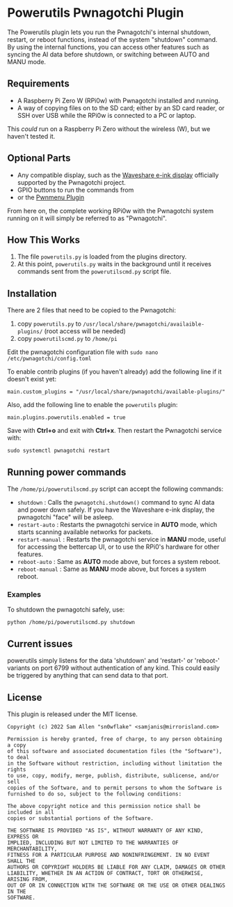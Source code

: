 # Powerutils Pwnagotchi Plugin

The Powerutils plugin lets you run the Pwnagotchi's internal shutdown, restart, or reboot functions, instead of the system "shutdown" command. By using the internal functions, you can access other features such as syncing the AI data before shutdown, or switching between AUTO and MANU mode.

## Requirements

- A Raspberry Pi Zero W (RPi0w) with Pwnagotchi installed and running.
- A way of copying files on to the SD card; either by an SD card reader, or SSH over USB while the RPi0w is connected to a PC or laptop.

This *could* run on a Raspberry Pi Zero without the wireless (W), but we haven't tested it.

## Optional Parts

- Any compatible display, such as the [Waveshare e-ink display](https://www.waveshare.com/wiki/2.13inch_e-Paper_HAT) officially supported by the Pwnagotchi project.
- GPIO buttons to run the commands from
- or the [Pwnmenu Plugin](https://gitlab.com/sn0wflake/pwnagotchi-pwnmenu-plugin)

From here on, the complete working RPi0w with the Pwnagotchi system running on it will simply be referred to as "Pwnagotchi".

## How This Works

1. The file `powerutils.py` is loaded from the plugins directory.
3. At this point, `powerutils.py` waits in the background until it receives commands sent from the `powerutilscmd.py` script file.

## Installation

There are 2 files that need to be copied to the Pwnagotchi:

1. copy `powerutils.py` to `/usr/local/share/pwnagotchi/availaible-plugins/` (root access will be needed)
2. copy `powerutilscmd.py` to `/home/pi`

Edit the pwnagotchi configuration file with `sudo nano /etc/pwnagotchi/config.toml`

To enable contrib plugins (if you haven't already) add the following line if it doesn't exist yet:

```
main.custom_plugins = "/usr/local/share/pwnagotchi/available-plugins/"
```

Also, add the following line to enable the `powerutils` plugin:

```
main.plugins.powerutils.enabled = true
```

Save with **Ctrl+o** and exit with **Ctrl+x**. Then restart the Pwnagotchi service with:

```
sudo systemctl pwnagotchi restart
```

## Running power commands

The `/home/pi/powerutilscmd.py` script can accept the following commands:

- `shutdown` : Calls the `pwnagotchi.shutdown()` command to sync AI data and power down safely. If you have the Waveshare e-ink display, the pwnagotchi "face" will be asleep.
- `restart-auto` : Restarts the pwnagotchi service in **AUTO** mode, which starts scanning available networks for packets.
- `restart-manual` : Restarts the pwnagotchi service in **MANU** mode, useful for accessing the bettercap UI, or to use the RPi0's hardware for other features.
- `reboot-auto` : Same as **AUTO** mode above, but forces a system reboot.
- `reboot-manual` : Same as **MANU** mode above, but forces a system reboot.

### Examples

To shutdown the pwnagotchi safely, use:

```
python /home/pi/powerutilscmd.py shutdown
```

## Current issues

powerutils simply listens for the data 'shutdown' and 'restart-' or 'reboot-' variants on port 6799 without authentication of any kind. This could easily be triggered by anything that can send data to that port.

## License

This plugin is released under the MIT license.

```
Copyright (c) 2022 Sam Allen "sn0wflake" <samjanis@mirrorisland.com>

Permission is hereby granted, free of charge, to any person obtaining a copy
of this software and associated documentation files (the "Software"), to deal
in the Software without restriction, including without limitation the rights
to use, copy, modify, merge, publish, distribute, sublicense, and/or sell
copies of the Software, and to permit persons to whom the Software is
furnished to do so, subject to the following conditions:

The above copyright notice and this permission notice shall be included in all
copies or substantial portions of the Software.

THE SOFTWARE IS PROVIDED "AS IS", WITHOUT WARRANTY OF ANY KIND, EXPRESS OR
IMPLIED, INCLUDING BUT NOT LIMITED TO THE WARRANTIES OF MERCHANTABILITY,
FITNESS FOR A PARTICULAR PURPOSE AND NONINFRINGEMENT. IN NO EVENT SHALL THE
AUTHORS OR COPYRIGHT HOLDERS BE LIABLE FOR ANY CLAIM, DAMAGES OR OTHER
LIABILITY, WHETHER IN AN ACTION OF CONTRACT, TORT OR OTHERWISE, ARISING FROM,
OUT OF OR IN CONNECTION WITH THE SOFTWARE OR THE USE OR OTHER DEALINGS IN THE
SOFTWARE.
```